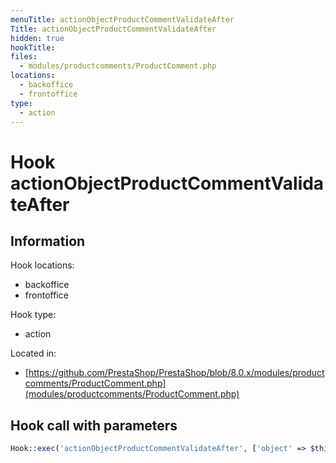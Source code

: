 ```yaml
---
menuTitle: actionObjectProductCommentValidateAfter
Title: actionObjectProductCommentValidateAfter
hidden: true
hookTitle: 
files:
  - modules/productcomments/ProductComment.php
locations:
  - backoffice
  - frontoffice
type:
  - action
---
```


# Hook actionObjectProductCommentValidateAfter

## Information

Hook locations: 
  - backoffice
  - frontoffice

Hook type: 
  - action

Located in: 
  - [https://github.com/PrestaShop/PrestaShop/blob/8.0.x/modules/productcomments/ProductComment.php](modules/productcomments/ProductComment.php)

## Hook call with parameters

```php
Hook::exec('actionObjectProductCommentValidateAfter', ['object' => $this])
```